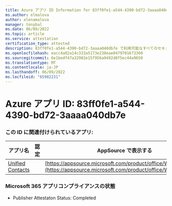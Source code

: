 ```yaml
---
title: Azure アプリ ID Information for 83ff0fe1-a544-4390-bd72-3aaaa040db7e
ms.author: elmalova
author: elenamalova
manager: tonybal
ms.date: 06/09/2022
ms.topic: article
ms.service: attestation
certification_type: attested
description: 83ff0fe1-a544-4390-bd72-3aaaa040db7e で利用可能なすべてのセキュリティとコンプライアンス情報。
ms.openlocfilehash: eacc4a02a14c333a5173e238eae0479701673360
ms.sourcegitcommit: 6e1bedf47a32902e15f956a9492d8f5ec44a9650
ms.translationtype: MT
ms.contentlocale: ja-JP
ms.lasthandoff: 06/09/2022
ms.locfileid: "65982231"
---
```

# <a name="azure-app-id-83ff0fe1-a544-4390-bd72-3aaaa040db7e"></a>Azure アプリ ID: 83ff0fe1-a544-4390-bd72-3aaaa040db7e


### <a name="apps-associated-with-this-id"></a>この ID に関連付けられているアプリ:
| **アプリ名** | **認定** | **AppSource で表示する** |
|--------------|---------------|-----------------------|
| [Unified Contacts](../forward/WA200003877.md) |  | [https://appsource.microsoft.com/product/office/WA200003877](https://appsource.microsoft.com/product/office/WA200003877) |

### <a name="microsoft-365-app-compliance-status"></a>Microsoft 365 アプリコンプライアンスの状態
- Publisher Attestaton Status: Completed
